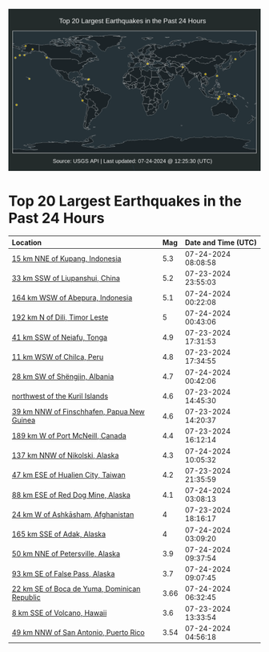 ![Map](./map.png)

# Top 20 Largest Earthquakes in the Past 24 Hours

| Location | Mag | Date and Time (UTC) |
|:---|:---|:---|
| [15 km NNE of Kupang, Indonesia](https://earthquake.usgs.gov/earthquakes/eventpage/us6000nf5v) | 5.3 | 07-24-2024 08:08:58 |
| [33 km SSW of Liupanshui, China](https://earthquake.usgs.gov/earthquakes/eventpage/us6000nf1m) | 5.2 | 07-23-2024 23:55:03 |
| [164 km WSW of Abepura, Indonesia](https://earthquake.usgs.gov/earthquakes/eventpage/us6000nf1t) | 5.1 | 07-24-2024 00:22:08 |
| [192 km N of Dili, Timor Leste](https://earthquake.usgs.gov/earthquakes/eventpage/us6000nf23) | 5 | 07-24-2024 00:43:06 |
| [41 km SSW of Neiafu, Tonga](https://earthquake.usgs.gov/earthquakes/eventpage/us6000neyh) | 4.9 | 07-23-2024 17:31:53 |
| [11 km WSW of Chilca, Peru](https://earthquake.usgs.gov/earthquakes/eventpage/us6000neyl) | 4.8 | 07-23-2024 17:34:55 |
| [28 km SW of Shëngjin, Albania](https://earthquake.usgs.gov/earthquakes/eventpage/us6000nf22) | 4.7 | 07-24-2024 00:42:06 |
| [northwest of the Kuril Islands](https://earthquake.usgs.gov/earthquakes/eventpage/us6000new1) | 4.6 | 07-23-2024 14:45:30 |
| [39 km NNW of Finschhafen, Papua New Guinea](https://earthquake.usgs.gov/earthquakes/eventpage/us6000nevw) | 4.6 | 07-23-2024 14:20:37 |
| [189 km W of Port McNeill, Canada](https://earthquake.usgs.gov/earthquakes/eventpage/us6000nexj) | 4.4 | 07-23-2024 16:12:14 |
| [137 km NNW of Nikolski, Alaska](https://earthquake.usgs.gov/earthquakes/eventpage/us6000nf77) | 4.3 | 07-24-2024 10:05:32 |
| [47 km ESE of Hualien City, Taiwan](https://earthquake.usgs.gov/earthquakes/eventpage/us6000nf0q) | 4.2 | 07-23-2024 21:35:59 |
| [88 km ESE of Red Dog Mine, Alaska](https://earthquake.usgs.gov/earthquakes/eventpage/ak0249gqjja3) | 4.1 | 07-24-2024 03:08:13 |
| [24 km W of Ashkāsham, Afghanistan](https://earthquake.usgs.gov/earthquakes/eventpage/us6000neyu) | 4 | 07-23-2024 18:16:17 |
| [165 km SSE of Adak, Alaska](https://earthquake.usgs.gov/earthquakes/eventpage/ak0249gqjs0x) | 4 | 07-24-2024 03:09:20 |
| [50 km NNE of Petersville, Alaska](https://earthquake.usgs.gov/earthquakes/eventpage/ak0249guafvl) | 3.9 | 07-24-2024 09:37:54 |
| [93 km SE of False Pass, Alaska](https://earthquake.usgs.gov/earthquakes/eventpage/us6000nf6p) | 3.7 | 07-24-2024 09:07:45 |
| [22 km SE of Boca de Yuma, Dominican Republic](https://earthquake.usgs.gov/earthquakes/eventpage/pr2024206001) | 3.66 | 07-24-2024 06:32:45 |
| [8 km SSE of Volcano, Hawaii](https://earthquake.usgs.gov/earthquakes/eventpage/hv74355936) | 3.6 | 07-23-2024 13:33:54 |
| [49 km NNW of San Antonio, Puerto Rico](https://earthquake.usgs.gov/earthquakes/eventpage/pr2024206000) | 3.54 | 07-24-2024 04:56:18 |
